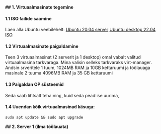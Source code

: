 **##		1. Virtuaalmasinate tegemine**
####		1.1 ISO failide saamine
Laen alla Ubuntu veebilehelt:
[Ubuntu 20.04 server](https://ubuntu.com/download/server)
[Ubuntu desktop 22.04 ISO](https://ubuntu.com/download/desktop/thank-you?version=22.04.1&architecture=amd64)

####		1.2 Virtuaalmasinate paigaldamine
Teen 3 virtuaalmasinat (2 serverit ja 1 desktop) omal vabalt valitud virtuaalmasina tarkvaraga.
Mina valisin selleks tarkvaraks virt-manager.
Andsin srveritele 1 tuum, 1024MB RAM ja 10GB kettaruumi ja
töölauaga masinale 2 tuuma 4096MB RAM ja 35 GB kettaruumi
####		1.3 Paigaldan OP süsteemid
Seda saab lihtsalt teha ning, kuid seda pead ise uurima,
####		1.4 Uuendan kõik virtuaalmasinad käsuga:
`sudo apt update && sudo apt upgrade`

**##    2. Server 1 (ilma töölauata)**
